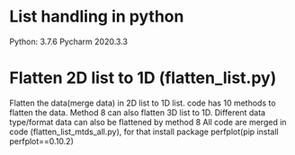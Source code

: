 # List handling in python

Python: 3.7.6
Pycharm 2020.3.3

# Flatten 2D list to 1D (flatten_list.py)
Flatten the data(merge data) in 2D list to 1D list. 
code has 10 methods to flatten the data.
Method 8 can also flatten 3D list to 1D.
Different data type/format data can also be flattened by method 8
All code are merged in code (flatten_list_mtds_all.py), for that install package perfplot(pip install perfplot==0.10.2)
